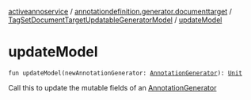 [activeannoservice](../../index.md) / [annotationdefinition.generator.documenttarget](../index.md) / [TagSetDocumentTargetUpdatableGeneratorModel](index.md) / [updateModel](./update-model.md)

# updateModel

`fun updateModel(newAnnotationGenerator: `[`AnnotationGenerator`](../../annotationdefinition.generator/-annotation-generator/index.md)`): `[`Unit`](https://kotlinlang.org/api/latest/jvm/stdlib/kotlin/-unit/index.html)

Call this to update the mutable fields of an [AnnotationGenerator](../../annotationdefinition.generator/-annotation-generator/index.md)


